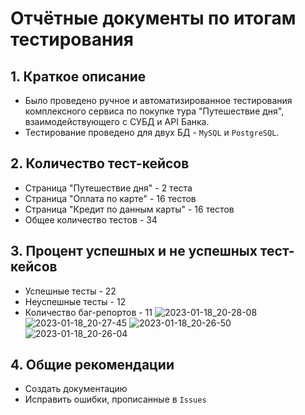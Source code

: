 # Отчётные документы по итогам тестирования

## 1. Краткое описание
* Было проведено ручное и автоматизированное тестирования комплексного сервиса по покупке тура "Путешествие дня", взаимодействующего с СУБД и API Банка.
* Тестирование проведено для двух БД - `MySQL` и `PostgreSQL`.

## 2. Количество тест-кейсов
* Страница "Путешествие дня" - 2 теста
* Страница "Оплата по карте" - 16 тестов
* Страница "Кредит по данным карты" - 16 тестов
* Общее количество тестов - 34

## 3. Процент успешных и не успешных тест-кейсов
* Успешные тесты - 22
* Неуспешные тесты - 12
* Количество баг-репортов - 11
![2023-01-18_20-28-08](https://user-images.githubusercontent.com/100711204/213854869-ade0bafb-04eb-4c0d-a7cf-6f3c2f407434.png)
![2023-01-18_20-27-45](https://user-images.githubusercontent.com/100711204/213854872-edeb2842-fe75-48b2-ad4f-a98e17c81378.png)
![2023-01-18_20-26-50](https://user-images.githubusercontent.com/100711204/213854876-ee287449-60c9-4172-a711-adac8773c20d.png)
![2023-01-18_20-26-04](https://user-images.githubusercontent.com/100711204/213854880-8e85ceff-9ddf-4f77-9278-072074d0c06a.png)


## 4. Общие рекомендации
* Создать документацию
* Исправить ошибки, прописанные в `Issues`
